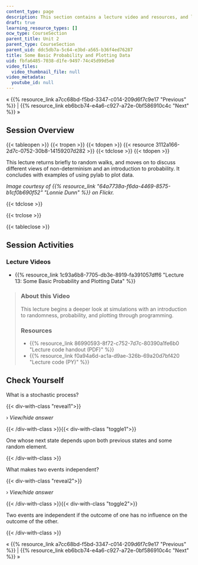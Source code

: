 ```yaml
---
content_type: page
description: This section contains a lecture video and resources, and lecture questions.
draft: true
learning_resource_types: []
ocw_type: CourseSection
parent_title: Unit 2
parent_type: CourseSection
parent_uid: ddc5db7a-5c64-e3bd-a565-b36f4ed76287
title: Some Basic Probability and Plotting Data
uid: fbfa6485-7038-d1fe-9497-74c45d99d5e0
video_files:
  video_thumbnail_file: null
video_metadata:
  youtube_id: null
---
```

« {{% resource_link a7cc68bd-f5bd-3347-c014-209d6f7c9e17 "Previous" %}} | {{% resource_link eb6bcb74-e4a6-c927-a72e-0bf586910c4c "Next" %}} »

Session Overview
----------------

{{< tableopen >}}
{{< tropen >}}
{{< tdopen >}}
{{< resource 3112a166-2d7c-0752-30b8-14159207d282 >}}
{{< tdclose >}}
{{< tdopen >}}


This lecture returns briefly to random walks, and moves on to discuss different views of non-determinism and an introduction to probability. It concludes with examples of using pylab to plot data.

_Image courtesy of {{% resource_link "64a7738a-f6da-4469-8575-b1cf0b690f52" "Lonnie Dunn" %}} on Flickr._


{{< tdclose >}}

{{< trclose >}}

{{< tableclose >}}

Session Activities
------------------

### Lecture Videos

*   {{% resource_link 1c93a6b8-7705-db3e-8919-fa391057dff6 "Lecture 13: Some Basic Probability and Plotting Data" %}}

> ### About this Video
> 
> This lecture begins a deeper look at simulations with an introduction to randomness, probability, and plotting through programming.
> 
> ### Resources
> 
> *   {{% resource_link 86990593-8f72-c752-7d7c-80390a1fe6b0 "Lecture code handout (PDF)" %}}
> *   {{% resource_link f0a94a6d-ac1a-d9ae-326b-69a20d7bf420 "Lecture code (PY)" %}}

Check Yourself
--------------

What is a stochastic process?

{{< div-with-class "reveal1">}}

› _View/hide answer_

{{< /div-with-class >}}{{< div-with-class "toggle1">}}

One whose next state depends upon both previous states and some random element.

{{< /div-with-class >}}

What makes two events independent?

{{< div-with-class "reveal2">}}

› _View/hide answer_

{{< /div-with-class >}}{{< div-with-class "toggle2">}}

Two events are independent if the outcome of one has no influence on the outcome of the other.

{{< /div-with-class >}}

« {{% resource_link a7cc68bd-f5bd-3347-c014-209d6f7c9e17 "Previous" %}} | {{% resource_link eb6bcb74-e4a6-c927-a72e-0bf586910c4c "Next" %}} »
